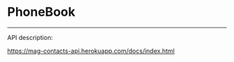 # PhoneBook

-----------------------------------------
API description:

https://mag-contacts-api.herokuapp.com/docs/index.html